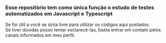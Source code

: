 ### Esse repositório tem como única função o estudo de testes automatizados em Javascript e Typescript

Se for útil a você se sinta livre para utilizar os códigos aqui postados. <br />
Se tiver dúvidas posso tentar esclarecê-las, basta entrar em contato pelos canais informados em meu perfil. <br />
